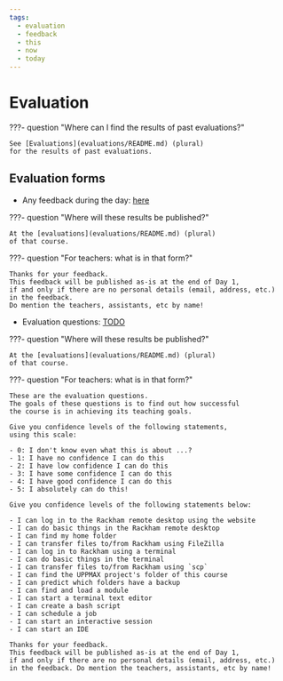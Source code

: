 ```yaml
---
tags:
  - evaluation
  - feedback
  - this
  - now
  - today
---
```


# Evaluation

???- question "Where can I find the results of past evaluations?"

    See [Evaluations](evaluations/README.md) (plural)
    for the results of past evaluations.

## Evaluation forms

- Any feedback during the day: [here]([https://forms.gle/UQvNpwmA1djKeyUk9](https://docs.google.com/forms/d/e/1FAIpQLSdUdI9i5HlecnVaeubU47D8ksRUJV4qkDfFIhFUc7D-33jN6w/viewform?usp=header))

???- question "Where will these results be published?"

    At the [evaluations](evaluations/README.md) (plural)
    of that course.

???- question "For teachers: what is in that form?"

    Thanks for your feedback.
    This feedback will be published as-is at the end of Day 1,
    if and only if there are no personal details (email, address, etc.)
    in the feedback.
    Do mention the teachers, assistants, etc by name!

- Evaluation questions: [TODO](https://github.com/UPPMAX/uppmax_intro_day_1/issues/5)

???- question "Where will these results be published?"

    At the [evaluations](evaluations/README.md) (plural)
    of that course.

???- question "For teachers: what is in that form?"

    These are the evaluation questions.
    The goals of these questions is to find out how successful
    the course is in achieving its teaching goals.

    Give you confidence levels of the following statements,
    using this scale:

    - 0: I don't know even what this is about ...?
    - 1: I have no confidence I can do this
    - 2: I have low confidence I can do this
    - 3: I have some confidence I can do this
    - 4: I have good confidence I can do this
    - 5: I absolutely can do this!

    Give you confidence levels of the following statements below:

    - I can log in to the Rackham remote desktop using the website
    - I can do basic things in the Rackham remote desktop
    - I can find my home folder
    - I can transfer files to/from Rackham using FileZilla
    - I can log in to Rackham using a terminal
    - I can do basic things in the terminal
    - I can transfer files to/from Rackham using `scp`
    - I can find the UPPMAX project's folder of this course
    - I can predict which folders have a backup
    - I can find and load a module
    - I can start a terminal text editor
    - I can create a bash script
    - I can schedule a job
    - I can start an interactive session
    - I can start an IDE

    Thanks for your feedback.
    This feedback will be published as-is at the end of Day 1,
    if and only if there are no personal details (email, address, etc.)
    in the feedback. Do mention the teachers, assistants, etc by name!
